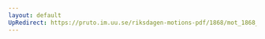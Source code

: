 ```yaml
---
layout: default
UpRedirect: https://pruto.im.uu.se/riksdagen-motions-pdf/1868/mot_1868__ak__47/mot_1868__ak__47-001.pdf
---
```

